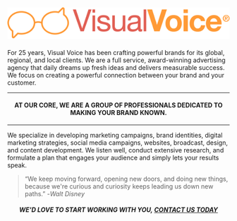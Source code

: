 [![Visual Voice logo and text](/assets/full-logo.svg)](https://visualvoice.design/)
---

<p>For 25 years, Visual Voice has been crafting powerful brands for its global, regional, and local clients. We are a full service, award-winning advertising agency that daily dreams up fresh ideas and delivers measurable success. We focus on creating a powerful connection between your brand and your customer.</p>

---

<div align="center"><h4>AT OUR CORE, WE ARE A GROUP OF PROFESSIONALS DEDICATED TO MAKING YOUR BRAND KNOWN.</h4></div>

---

<p>We specialize in developing marketing campaigns, brand identities, digital marketing strategies, social media campaigns, websites, broadcast, design, and content development. We listen well, conduct extensive research, and formulate a plan that engages your audience and simply lets your results speak.</p>

> “We keep moving forward, opening new doors, and doing new things, because we're curious and curiosity keeps leading us down new paths.”
> -_Walt Disney_

<div align="center"><h5>WE'D LOVE TO START WORKING WITH YOU,&nbsp;<a class="button success" href="https://visualvoice.design/contact-us">CONTACT US TODAY</a>
</h6></div>

